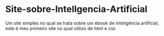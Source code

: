 # Site-sobre-IntelIgencia-Artificial
Um site simples no qual se trata sobre um ebook de inteligência artificial, este é meu primeiro site no qual utilizo de html e css
